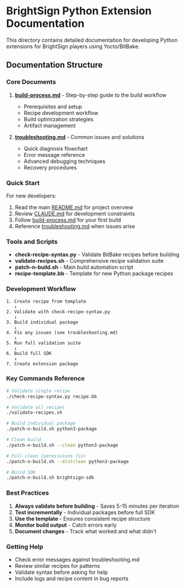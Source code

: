 # BrightSign Python Extension Documentation

This directory contains detailed documentation for developing Python extensions for BrightSign players using Yocto/BitBake.

## Documentation Structure

### Core Documents

1. **[build-process.md](build-process.md)** - Step-by-step guide to the build workflow
   - Prerequisites and setup
   - Recipe development workflow
   - Build optimization strategies
   - Artifact management

2. **[troubleshooting.md](troubleshooting.md)** - Common issues and solutions
   - Quick diagnosis flowchart
   - Error message reference
   - Advanced debugging techniques
   - Recovery procedures

### Quick Start

For new developers:
1. Read the main [README.md](../README.md) for project overview
2. Review [CLAUDE.md](../CLAUDE.md) for development constraints
3. Follow [build-process.md](build-process.md) for your first build
4. Reference [troubleshooting.md](troubleshooting.md) when issues arise

### Tools and Scripts

- **check-recipe-syntax.py** - Validate BitBake recipes before building
- **validate-recipes.sh** - Comprehensive recipe validation suite
- **patch-n-build.sh** - Main build automation script
- **recipe-template.bb** - Template for new Python package recipes

### Development Workflow

```
1. Create recipe from template
   ↓
2. Validate with check-recipe-syntax.py
   ↓
3. Build individual package
   ↓
4. Fix any issues (see troubleshooting.md)
   ↓
5. Run full validation suite
   ↓
6. Build full SDK
   ↓
7. Create extension package
```

### Key Commands Reference

```bash
# Validate single recipe
./check-recipe-syntax.py recipe.bb

# Validate all recipes
./validate-recipes.sh

# Build individual package
./patch-n-build.sh python3-package

# Clean build
./patch-n-build.sh --clean python3-package

# Full clean (permissions fix)
./patch-n-build.sh --distclean python3-package

# Build SDK
./patch-n-build.sh brightsign-sdk
```

### Best Practices

1. **Always validate before building** - Saves 5-15 minutes per iteration
2. **Test incrementally** - Individual packages before full SDK
3. **Use the template** - Ensures consistent recipe structure
4. **Monitor build output** - Catch errors early
5. **Document changes** - Track what worked and what didn't

### Getting Help

- Check error messages against troubleshooting.md
- Review similar recipes for patterns
- Validate syntax before asking for help
- Include logs and recipe content in bug reports